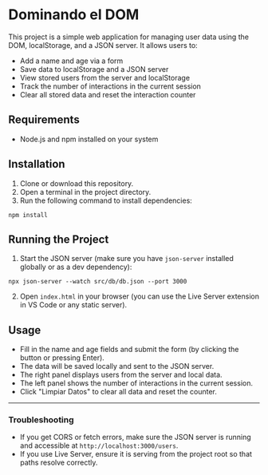 # Dominando el DOM

This project is a simple web application for managing user data using the DOM, localStorage, and a JSON server. It allows users to:

- Add a name and age via a form
- Save data to localStorage and a JSON server
- View stored users from the server and localStorage
- Track the number of interactions in the current session
- Clear all stored data and reset the interaction counter

## Requirements
- Node.js and npm installed on your system

## Installation
1. Clone or download this repository.
2. Open a terminal in the project directory.
3. Run the following command to install dependencies:

```
npm install
```

## Running the Project
1. Start the JSON server (make sure you have `json-server` installed globally or as a dev dependency):

```
npx json-server --watch src/db/db.json --port 3000
```

2. Open `index.html` in your browser (you can use the Live Server extension in VS Code or any static server).

## Usage
- Fill in the name and age fields and submit the form (by clicking the button or pressing Enter).
- The data will be saved locally and sent to the JSON server.
- The right panel displays users from the server and local data.
- The left panel shows the number of interactions in the current session.
- Click "Limpiar Datos" to clear all data and reset the counter.

---

### Troubleshooting
- If you get CORS or fetch errors, make sure the JSON server is running and accessible at `http://localhost:3000/users`.
- If you use Live Server, ensure it is serving from the project root so that paths resolve correctly.
